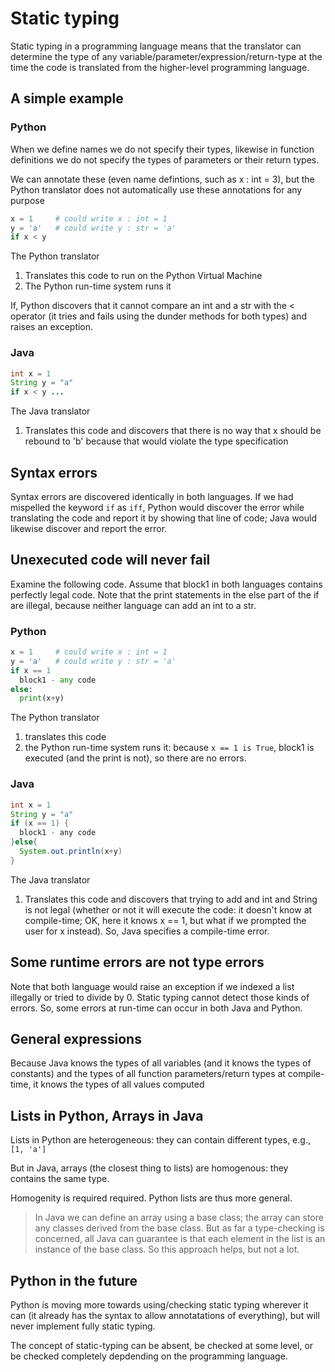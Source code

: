 # Static typing

Static typing in a programming language means that the translator can determine the type of any variable/parameter/expression/return-type at the time the code is translated from the higher-level programming language.

## A simple example

### Python

When we define names we do not specify their types, likewise in function definitions we do not specify the types of parameters or their return types.

We can annotate these (even name defintions, such as x : int = 3), but the Python translator does not automatically use these annotations for any purpose

```Python
x = 1	  # could write x : int = 1    	  
y = 'a'	  # could write y : str = 'a'  	   
if x < y
```

The Python translator

1) Translates this code to run on the Python Virtual Machine
2) The Python run-time system runs it

If, Python discovers that it cannot compare an int and a str with the < operator (it tries and fails using the dunder methods for both types) and raises an exception.

### Java

```Java
int x = 1
String y = "a"
if x < y ...
```

The Java translator

1) Translates this code and discovers that there is no way that x should be rebound to 'b' because that would violate the type specification

## Syntax errors

Syntax errors are discovered identically in both languages. If we had mispelled the keyword `if` as `iff`, Python would discover the error while translating the code and report it by showing that line of code; Java would likewise discover and report the error.

## Unexecuted code will never fail

Examine the following code. Assume that block1 in both languages contains perfectly legal code. Note that the print statements in the else part of the if are illegal, because neither language can add an int to a str.

### Python

```Python
x = 1	  # could write x : int = 1
y = 'a'	  # could write y : str = 'a'
if x == 1   	  	    	  	   
  block1 - any code 			     
else:					   
  print(x+y)
```

The Python translator

1) translates this code
2) the Python run-time system runs it: because `x == 1 is True`, block1 is executed (and the print is not), so there are no errors.

### Java

```Java
int x = 1
String y = "a"
if (x == 1) {
  block1 - any code
}else{
  System.out.println(x+y)
}
```

The Java translator

1) Translates this code and discovers that trying to add and int and String is not legal (whether or not it will execute the code: it doesn't know at compile-time; OK, here it knows x == 1, but what if we prompted the user for x instead). So, Java specifies a compile-time error.

## Some runtime errors are not type errors

Note that both language would raise an exception if we indexed a list illegally or tried to divide by 0. Static typing cannot detect those kinds of errors. So, some errors at run-time can occur in both Java and Python.

## General expressions

Because Java knows the types of all variables (and it knows the types of constants) and the types of all function parameters/return types at compile-time, it knows the types of all values computed

## Lists in Python, Arrays in Java

Lists in Python are heterogeneous: they can contain different types, e.g., `[1, 'a']`

But in Java, arrays (the closest thing to lists) are homogenous: they contains the same type.

Homogenity is required required. Python lists are thus more general.

> In Java we can define an array using a base class; the array can store any
  classes derived from the base class. But as far a type-checking is concerned,
  all Java can guarantee is that each element in the list is an instance of the
  base class. So this approach helps, but not a lot.

## Python in the future

Python is moving more towards using/checking static typing wherever it can (it already has the syntax to allow annotatations of everything), but will never implement fully static typing.

The concept of static-typing can be absent, be checked  at some level, or be checked completely depdending on the programming language.